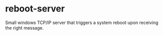 # reboot-server
Small windows TCP/IP server that triggers a system reboot upon receiving the right message.

